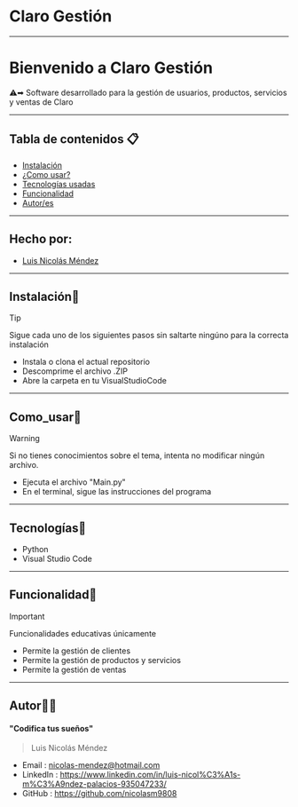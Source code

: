 # Claro Gestión
---
# Bienvenido a Claro Gestión
⚠️➡︎ Software desarrollado para la gestión de usuarios, productos, servicios y ventas de Claro

---
## Tabla de contenidos 📋

- [Instalación](#instalación) 
- [¿Como usar?](#Como_usar) 
- [Tecnologías usadas](#Tecnologías)
- [Funcionalidad](#Funcionalidad)
- [Autor/es](#autor)
---
## Hecho por:
- [Luis Nicolás Méndez](#autor)

---
## Instalación📂
> [!TIP]
>Sigue cada uno de los siguientes pasos sin saltarte ningúno para la correcta instalación
- Instala o clona el actual repositorio
- Descomprime el archivo .ZIP
- Abre la carpeta en tu VisualStudioCode
---
## Como_usar💼
> [!WARNING]
>Si no tienes conocimientos sobre el tema, intenta no modificar ningún archivo.

- Ejecuta el archivo "Main.py"
- En el terminal, sigue las instrucciones del programa
---
## Tecnologías📱
- Python
- Visual Studio Code
---
## Funcionalidad💭
> [!IMPORTANT]  
> Funcionalidades educativas únicamente
- Permite la gestión de clientes
- Permite la gestión de productos y servicios
- Permite la gestión de ventas
---
## Autor👨‍💻
#### "Codifica tus sueños"
> Luis Nicolás Méndez
- Email : 		nicolas-mendez@hotmail.com
- LinkedIn : 	https://www.linkedin.com/in/luis-nicol%C3%A1s-m%C3%A9ndez-palacios-935047233/
- GitHub :		https://github.com/nicolasm9808
